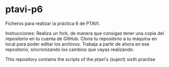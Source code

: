 ptavi-p6
========

Ficheros para realizar la práctica 6 de PTAVI.

Instrucciones: Realiza un fork, de manera que consigas tener una copia del repositorio en tu cuenta de GitHub. Clona tu repositorio a tu máquina en local para poder editar los archivos. Trabaja a partir de ahora en ese repositorio, sincronizando los cambios que vayas realizando.

This repository contains the scripts of the ptavi's (suject) sixth practise
